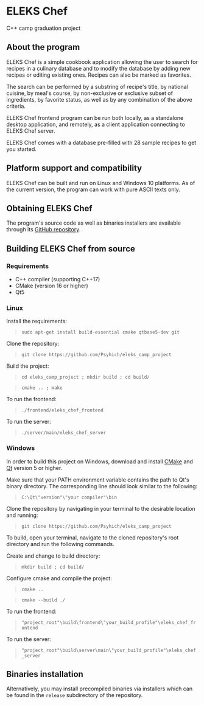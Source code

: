 # ELEKS Chef
C++ camp graduation project

## About the program
ELEKS Chef is a simple cookbook application allowing the user to search for recipes in a culinary database and to modify the database by adding new recipes or editing existing ones. Recipes can also be marked as favorites.

The search can be performed by a substring of recipe's title, by national cuisine, by meal's course, by non-exclusive or exclusive subset of ingredients, by favorite status, as well as by any combination of the above criteria.

ELEKS Chef frontend program can be run both locally, as a standalone desktop application, and remotely, as a client application connecting to ELEKS Chef server.

ELEKS Chef comes with a database pre-filled with 28 sample recipes to get you started.

## Platform support and compatibility
ELEKS Chef can be built and run on Linux and Windows 10 platforms. As of the current version, the program can work with pure ASCII texts only.

## Obtaining ELEKS Chef
The program's source code as well as binaries installers are available through its [GitHub repository](https://github.com/Psyhich/eleks_camp_project).

## Building ELEKS Chef from source
### Requirements
* C++ compiler (supporting C++17)
* CMake (version 16 or higher)
* Qt5

### Linux
Install the requirements:
> `sudo apt-get install build-essential cmake qtbase5-dev git`

Clone the repository:
> `git clone https://github.com/Psyhich/eleks_camp_project`

Build the project:
> `cd eleks_camp_project ; mkdir build ; cd build/`

> `cmake .. ; make`

To run the frontend:
> `./frontend/eleks_chef_frontend`

To run the server:
> `./server/main/eleks_chef_server`

### Windows
In order to build this project on Windows, download and install [CMake](https://cmake.org/download/) and [Qt](https://www.qt.io/download-open-source) version 5 or higher. 

Make sure that your PATH environment variable contains the path to Qt's binary directory. The corresponding line should look similar to the following:

> `C:\Qt\"version"\"your compiler"\bin`

Clone the repository by navigating in your terminal to the desirable location and running:

> `git clone https://github.com/Psyhich/eleks_camp_project`

To build, open your terminal, navigate to the cloned repository's root directory and run the following commands.

Create and change to build directory:
> `mkdir build ; cd build/`

Configure cmake and compile the project:

> `cmake ..`

> `cmake --build ./`

To run the frontend:
> `"project_root"\build\frontend\"your_build_profile"\eleks_chef_frontend`

To run the server:
> `"project_root"\build\server\main\"your_build_profile"\eleks_chef_server`

## Binaries installation
Alternatively, you may install precompiled binaries via installers which can be found in the `release` subdirectory of the repository.